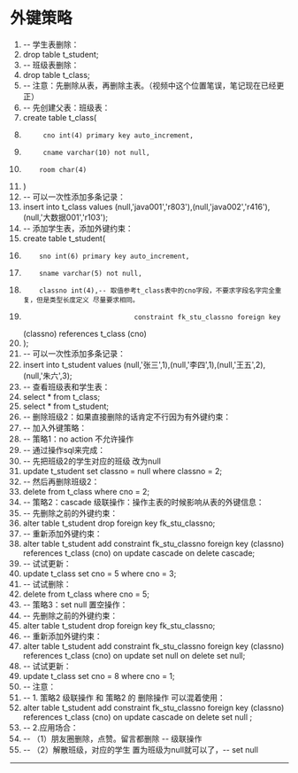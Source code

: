 ﻿
# 外键策略




1.  -- 学生表删除：
2.  drop table t_student;
3.  -- 班级表删除：
4.  drop table t_class;
5.  -- 注意：先删除从表，再删除主表。（视频中这个位置笔误，笔记现在已经更正）
6.  -- 先创建父表：班级表：
7.  create table t_class(
8.          cno int(4) primary key auto_increment,
9.          cname varchar(10) not null,
10.         room char(4)
11. )
12. -- 可以一次性添加多条记录：
13. insert into t_class values
    (null,'java001','r803'),(null,'java002','r416'),(null,'大数据001','r103');
14. -- 添加学生表，添加外键约束：
15. create table t_student(
16.         sno int(6) primary key auto_increment, 
17.         sname varchar(5) not null, 
18.         classno int(4),-- 取值参考t_class表中的cno字段，不要求字段名字完全重复，但是类型长度定义 尽量要求相同。
19.                                 constraint fk_stu_classno foreign key
    (classno) references t_class (cno)
20. );
21. -- 可以一次性添加多条记录：
22. insert into t_student values
    (null,'张三',1),(null,'李四',1),(null,'王五',2),(null,'朱六',3);
23. -- 查看班级表和学生表：
24. select * from t_class;
25. select * from t_student;
26. -- 删除班级2：如果直接删除的话肯定不行因为有外键约束：
27. -- 加入外键策略：
28. -- 策略1：no action 不允许操作
29. -- 通过操作sql来完成：
30. -- 先把班级2的学生对应的班级 改为null 
31. update t_student set classno = null where classno = 2;
32. -- 然后再删除班级2：
33. delete from t_class where cno = 2;
34. -- 策略2：cascade 级联操作：操作主表的时候影响从表的外键信息：
35. -- 先删除之前的外键约束：
36. alter table t_student drop foreign key fk_stu_classno;
37. -- 重新添加外键约束：
38. alter table t_student add constraint fk_stu_classno foreign key (classno)
    references t_class (cno) on update cascade on delete cascade;
39. -- 试试更新：
40. update t_class set cno = 5 where cno = 3;
41. -- 试试删除：
42. delete from t_class where cno = 5;
43. -- 策略3：set null  置空操作：
44. -- 先删除之前的外键约束：
45. alter table t_student drop foreign key fk_stu_classno;
46. -- 重新添加外键约束：
47. alter table t_student add constraint fk_stu_classno foreign key (classno)
    references t_class (cno) on update set null on delete set null;
48. -- 试试更新：
49. update t_class set cno = 8 where cno = 1;
50. -- 注意：
51. -- 1. 策略2 级联操作  和  策略2 的  删除操作  可以混着使用：
52. alter table t_student add constraint fk_stu_classno foreign key (classno)
    references t_class (cno) on update cascade on delete set null ;
53. -- 2.应用场合：
54. -- （1）朋友圈删除，点赞。留言都删除  --  级联操作
55. -- （2）解散班级，对应的学生 置为班级为null就可以了，-- set null

 






------------------------------------------------------------

